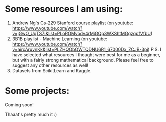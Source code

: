 # Some resources I am using:
1. Andrew Ng's Cs-229 Stanford course playlist (on youtube: https://www.youtube.com/watch?v=jGwO_UgTS7I&list=PLoROMvodv4rMiGQp3WXShtMGgzqpfVfbU)
2. 3B1B playlist - Machine Learning (on youtube: https://www.youtube.com/watch?v=aircAruvnKk&list=PLZHQObOWTQDNU6R1_67000Dx_ZCJB-3pi)
   P.S. I have selected what resources I thought were best for me as a beginner, but with a fairly strong mathematical background. Please feel free to suggest any other     resources as well!
3. Datasets from ScikitLearn and Kaggle.

# Some projects:
Coming soon!

Thaaat's pretty much it :)
